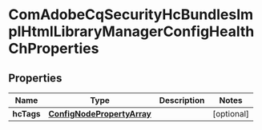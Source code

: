 

# ComAdobeCqSecurityHcBundlesImplHtmlLibraryManagerConfigHealthChProperties

## Properties

Name | Type | Description | Notes
------------ | ------------- | ------------- | -------------
**hcTags** | [**ConfigNodePropertyArray**](ConfigNodePropertyArray.md) |  |  [optional]



